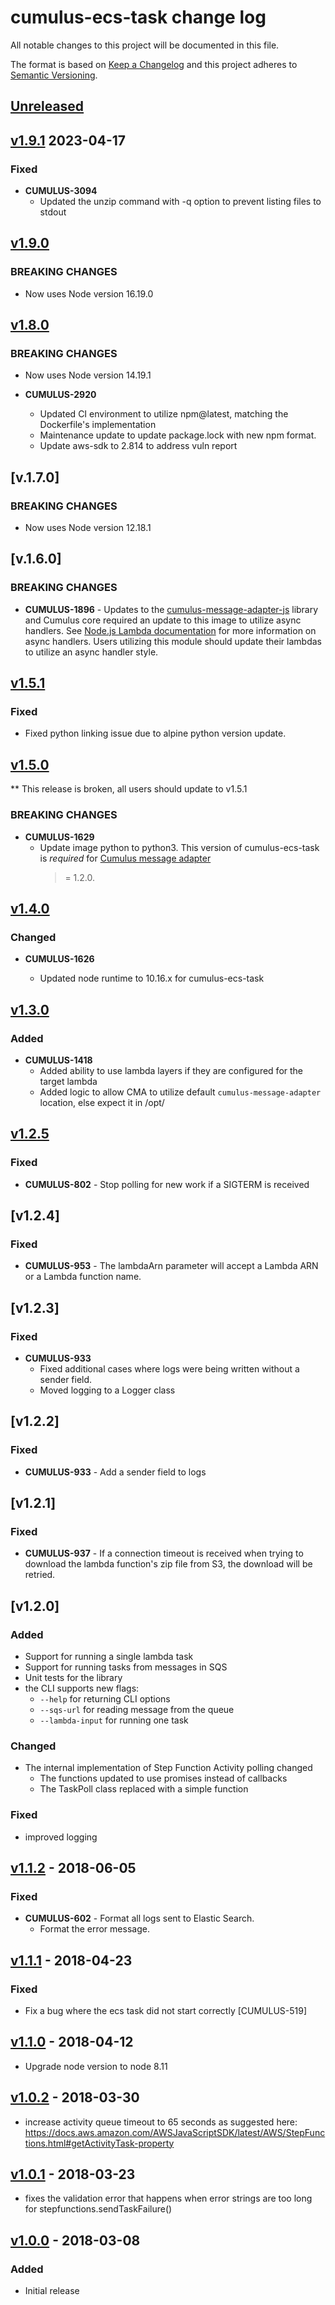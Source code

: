 # cumulus-ecs-task change log

All notable changes to this project will be documented in this file.

The format is based on [Keep a Changelog](http://keepachangelog.com/) and this
project adheres to [Semantic Versioning](http://semver.org/).

## [Unreleased]

## [v1.9.1] 2023-04-17

### Fixed

- **CUMULUS-3094**
  - Updated the unzip command with -q option to prevent listing files to stdout

## [v1.9.0]

### BREAKING CHANGES

- Now uses Node version 16.19.0

## [v1.8.0]

### BREAKING CHANGES

- Now uses Node version 14.19.1

- **CUMULUS-2920**
  - Updated CI environment to utilize npm@latest, matching the Dockerfile's implementation
  - Maintenance update to update package.lock with new npm format.
  - Update aws-sdk to 2.814 to address vuln report

## [v.1.7.0]

### BREAKING CHANGES

- Now uses Node version 12.18.1

## [v.1.6.0]

### BREAKING CHANGES

- **CUMULUS-1896** - Updates to the
  [cumulus-message-adapter-js](https://github.com/nasa/cumulus-message-adapter-js)
  library and Cumulus core required an update to this image to utilize async
  handlers. See
  [Node.js Lambda documentation](https://docs.aws.amazon.com/lambda/latest/dg/nodejs-handler.html)
  for more information on async handlers. Users utilizing this module should
  update their lambdas to utilize an async handler style.

## [v1.5.1]

### Fixed

- Fixed python linking issue due to alpine python version update.

## [v1.5.0]

** This release is broken, all users should update to v1.5.1

### BREAKING CHANGES

- **CUMULUS-1629**
  - Update image python to python3. This version of cumulus-ecs-task is
    *required* for
    [Cumulus message adapter](https://github.com/nasa/cumulus-message-adapter)
    >= 1.2.0.

## [v1.4.0]

### Changed

- **CUMULUS-1626**

  - Updated node runtime to 10.16.x for cumulus-ecs-task

## [v1.3.0]

### Added
- **CUMULUS-1418**
  - Added ability to use lambda layers if they are configured for the target
    lambda
  - Added logic to allow CMA to utilize default `cumulus-message-adapter`
    location, else expect it in /opt/

## [v1.2.5]

### Fixed
- **CUMULUS-802** - Stop polling for new work if a SIGTERM is received

## [v1.2.4]

### Fixed
- **CUMULUS-953** - The lambdaArn parameter will accept a Lambda ARN or a Lambda
  function name.

## [v1.2.3]

### Fixed
- **CUMULUS-933**
  - Fixed additional cases where logs were being written without a sender field.
  - Moved logging to a Logger class

## [v1.2.2]

### Fixed
- **CUMULUS-933** - Add a sender field to logs

## [v1.2.1]

### Fixed
- **CUMULUS-937** - If a connection timeout is received when trying to download
  the lambda function's zip file from S3, the download will be retried.

## [v1.2.0]

### Added
- Support for running a single lambda task
- Support for running tasks from messages in SQS
- Unit tests for the library
- the CLI supports new flags:
  - `--help` for returning CLI options
  - `--sqs-url` for reading message from the queue
  - `--lambda-input` for running one task

### Changed
- The internal implementation of Step Function Activity polling changed
  - The functions updated to use promises instead of callbacks
  - The TaskPoll class replaced with a simple function

### Fixed
- improved logging

## [v1.1.2] - 2018-06-05
### Fixed
- **CUMULUS-602** - Format all logs sent to Elastic Search.
  - Format the error message.

## [v1.1.1] - 2018-04-23
### Fixed
- Fix a bug where the ecs task did not start correctly [CUMULUS-519]

## [v1.1.0] - 2018-04-12
- Upgrade node version to node 8.11

## [v1.0.2] - 2018-03-30
- increase activity queue timeout to 65 seconds as suggested here:
  https://docs.aws.amazon.com/AWSJavaScriptSDK/latest/AWS/StepFunctions.html#getActivityTask-property

## [v1.0.1] - 2018-03-23
- fixes the validation error that happens when error strings are too long for
  stepfunctions.sendTaskFailure()

## [v1.0.0] - 2018-03-08

### Added
- Initial release

[Unreleased]: https://github.com/nasa/cumulus-ecs-task/compare/v1.9.1...HEAD
[v1.9.1]: https://github.com/nasa/cumulus-ecs-task/compare/v1.9.0...v1.9.1
[v1.9.0]: https://github.com/nasa/cumulus-ecs-task/compare/v1.8.0...v1.9.0
[v1.8.0]: https://github.com/nasa/cumulus-ecs-task/compare/v1.7.0...v1.8.0
[v1.7.0]: https://github.com/nasa/cumulus-ecs-task/compare/v1.6.0...v1.7.0
[v1.6.0]: https://github.com/nasa/cumulus-ecs-task/compare/v1.5.1...v1.6.0
[v1.5.1]: https://github.com/nasa/cumulus-ecs-task/compare/v1.5.0...v1.5.1
[v1.5.0]: https://github.com/nasa/cumulus-ecs-task/compare/v1.4.0...v1.5.0
[v1.4.0]: https://github.com/nasa/cumulus-ecs-task/compare/v1.3.0...v1.4.0
[v1.3.0]: https://github.com/nasa/cumulus-ecs-task/compare/v1.2.5...v1.3.0
[v1.2.5]: https://github.com/nasa/cumulus-ecs-task/compare/v1.2.4...v1.2.5
[v1.1.2]: https://github.com/nasa/cumulus-ecs-task/compare/v1.1.2...v1.2.0
[v1.1.2]: https://github.com/nasa/cumulus-ecs-task/compare/v1.1.1...v1.1.2
[v1.1.1]: https://github.com/nasa/cumulus-ecs-task/compare/v1.1.0...v1.1.1
[v1.1.0]: https://github.com/nasa/cumulus-ecs-task/compare/v1.0.2...v1.1.0
[v1.0.2]: https://github.com/nasa/cumulus-ecs-task/compare/v1.0.1...v1.0.2
[v1.0.1]: https://github.com/nasa/cumulus-ecs-task/compare/v1.0.0...v1.0.1
[v1.0.0]: https://github.com/nasa/cumulus-ecs-task/tree/v1.0.0
